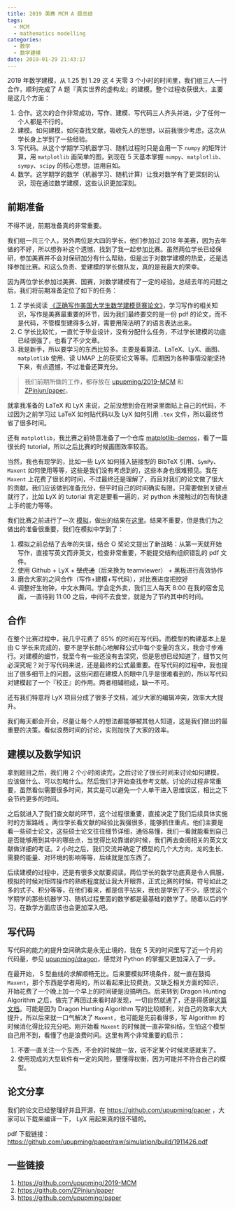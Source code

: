 ```yaml
---
title: 2019 美赛 MCM A 题总结
tags:
  - MCM
  - mathematics modelling
categories:
  - 数学
  - 数学建模
date: 2019-01-29 21:43:17
---
```



2019 年数学建模，从 1.25 到 1.29 这 4 天零 3 个小时的时间里，我们组三人一行合作，顺利完成了 A 题『真实世界的虚构龙』的建模。整个过程收获很大，主要是这几个方面：

1. 合作。这次的合作非常成功，写作、建模、写代码三人齐头并进，少了任何一个人都是不行的。
2. 建模。如何建模，如何查找文献，吸收先人的思想，以前我很少考虑，这次从学长身上学到了一些经验。
3. 写代码。从这个学期学习机器学习、随机过程时只是会用一下 `numpy` 的矩阵计算，用 `matplotlib` 画简单的图，到现在 5 天基本掌握 `numpy`、`matplotlib`、`sympy`、`scipy` 的核心思想，运用自如。
4. 数学。这学期学的数学（机器学习、随机计算）让我对数学有了更深刻的认识，现在通过数学建模，这些认识更加深刻。

<!-- more -->

## 前期准备

不得不说，前期准备真的非常重要。

我们组一共三个人，另外两位是大四的学长，他们参加过 2018 年美赛，因为去年做的不好，所以想弥补这个遗憾，找到了我一起参加比赛。虽然两位学长已经保研，参加美赛并不会对保研加分有什么帮助，但是出于对数学建模的热爱，还是选择参加比赛。和这么负责、爱建模的学长做队友，真的是我最大的荣幸。

因为两位学长参加过美赛、国赛，对数学建模有了一定的经验。总结去年的问题之后，我们将前期准备定位了如下的任务：

1. Z 学长阅读 [《正确写作美国大学生数学建模竞赛论文》](./正确写作美国大学生数学建模竞赛论文.pdf)，学习写作的相关知识，写作是美赛最重要的环节，因为我们最终要交的是一份 pdf 的论文，而不是代码，不管模型建得多么好，需要用简洁明了的语言表达出来。
2. C 学长比较忙，一直忙于毕业设计，没有分配什么任务，不过学长建模的功底已经很强了，也看了不少文章。
3. 我是新手，所以要学习的东西比较多。主要是看算法、LaTeX、LyX、画图、`matplotlib` 使用、读 UMAP 上的获奖论文等等。后期因为各种事情没能坚持下来，有点遗憾，不过准备还算充分。

> 我们前期所做的工作，都存放在 [upupming/2019-MCM](https://github.com/upupming/2019-MCM) 和 [ZPinjun/paper](https://github.com/ZPinjun/paper)。

就拿我准备的 LaTeX 和 LyX 来说，之前没想到会在附录里面贴上自己的代码，不过因为之前学习过 LaTeX 如何贴代码以及 LyX 如何引用 `.tex` 文件，所以最终节省了很多时间。

还有 `matplotlib`，我比赛之前特意准备了一个仓库 [matplotlib-demos](https://github.com/upupming/matplotlib-demos)，看了一篇很长的 tutorial，所以之后比赛的时候画图效率较高。

当然，我也有现学的，比如一些 LyX 如何插入链接型的 BibTeX 引用、`SymPy`、`Maxent` 如何使用等等，这些是我们没有考虑到的，这些本身也很难预见。我在 `Maxent` 上花费了很长的时间，不过最终还是理解了，而且对我们的论文做了很大的贡献。我们应该做到准备充分，但平时自己的时间确实有限，只需要做到关键点就行了，比如 LyX 的 tutorial 肯定是要看一遍的，对 python 未接触过的包有快速上手的能力等等。

我们比赛之前进行了一次 [模拟](https://github.com/upupming/2019-MCM/issues/2)，做出的结果在[这里](https://github.com/upupming/paper/tree/e8ef140b0e71f6b1079013176d7cf636ef314f8d)。结果不重要，但是我们为之做出的准备很重要，我们在模拟中学到了：

1. 模拟之前总结了去年的失误，结合 O 奖论文提出了新战略：从第一天就开始写作，直接写英文而非英文，检查非常重要，不能提交结构组织错乱的 pdf 文件。
2. 使用 Github + LyX + ~~壁虎通~~（后来换为 teamviewer） + 黑板进行高效协作
3. 磨合大家的之间合作（写作+建模+写代码），对比赛进度把控好
4. 调整好生物钟，中文水舞间。学会定外卖，我们三人每天 8:00 在我的宿舍见面，一直待到 11:00 之后，中间不去食堂，就是为了节约其中的时间。

## 合作

在整个比赛过程中，我几乎花费了 85% 的时间在写代码。而模型的构建基本上是由 C 学长来完成的，要不是学长耐心地解释公式中每个变量的含义，我会寸步难行。对建模的细节，我至今有一些还没有去深究，但是思想已经知道了，细节又何必深究呢？对于写代码来说，还是最终的公式最重要。在写代码的过程中，我也提出了很多细节上的问题，这些问题在建模人的眼中几乎是很难看到的，所以写代码对建模起了一个『校正』的作用。两者相辅相成，缺一不可。

还有我们特意将 LyX 项目分成了很多子文档，减少大家的编辑冲突，效率大大提升。

我们每天都会开会，尽量让每个人的想法都能够被其他人知道，这是我们做出的最重要的决策。看似浪费时间的讨论，实则加快了大家的效率。

## 建模以及数学知识

拿到题目之后，我们用 2 个小时阅读完，之后讨论了很长时间来讨论如何建模，应该做什么、可以忽略什么。然后我们才开始查找参考文献。讨论的过程非常重要，虽然看似需要很多时间，其实是可以避免一个人单干进入思维误区，相比之下会节约更多的时间。

之后就进入了我们查文献的环节，这个过程很重要，直接决定了我们后续具体实施时的方案路线 。两位学长看文献的经验比我强很多，能够抓住重点。他们主要是看一些硕士论文，这些硕士论文往往细节详细，通俗易懂，我们一看就能看到自己是否能够用到其中的哪些点，当觉得比较靠谱的时候，我们再去查阅相关的英文文献做详细的考证。2 小时之后，我们交流并确定了模型的几个大方向，龙的生长、需要的能量、对环境的影响等等，后续就是加东西了。

后续建模的过程中，还是有很多文献要阅读。两位学长的数学功底真是令人佩服，模拟的时候对矩阵操作的熟练程度就让我大开眼界，正式比赛的时候，符号如此之多的式子、积分等等，在他们看来，都是信手拈来，我也是学到了不少。感觉这个学期学的那些机器学习、随机过程里面的数学都是最基础的数学了。随着以后的学习，在数学方面应该也会更加深入吧。

## 写代码

写代码的能力的提升空间确实是永无止境的，我在 5 天的时间里写了近一个月的代码量，参见 [upupming/dragon](https://github.com/upupming/dragon)，感觉对 Python 的掌握又更加深入了一步。

在最开始， S 型曲线的求解顺畅无比。后来要模拟环境条件，就一直在鼓捣 `Maxent`，那个东西是学者用的，所以看起来比较费劲，又缺乏相关方面的知识，开始花费了一个晚上加一个早上的时间硬是没搞明白。后来转到 Dragon Hunting Algorithm 之后，做完了再回过来看时却发现，一切自然就通了，还是得感谢[这篇文档](http://www.lep-net.org/wp-content/uploads/2016/08/WorldClim_to_MaxEnt_Tutorial.pdf)。可能是因为 Dragon Hunting Algorithm 写的比较顺利，对自己的效率大大提升，所以后来就一口气解决了 `Maxent`，也可能是先前看得多，写 Algorithm 的时候消化得比较充分吧。刚开始看 `Maxent` 的时候就一直非常纠结，生怕这个模型自己用不到，看懂了也是浪费时间。这里有两个非常重要的启示：

1. 不要一直关注一个东西，不会的时候放一放，说不定某个时候灵感就来了。
2. 使用现成的大型软件有一定的风险，要懂得权衡，因为可能并不符合自己的模型。

## 论文分享

我们的论文已经整理好并且开源，在 https://github.com/upupming/paper ，大家可以下载来编译一下， LyX 用起来真的很不错的。

pdf 下载链接：https://github.com/upupming/paper/raw/simulation/build/1911426.pdf

## 一些链接

1. https://github.com/upupming/2019-MCM
2. https://github.com/ZPinjun/paper
3. https://github.com/upupming/paper